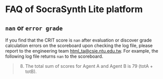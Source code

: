 # FAQ of SocraSynth Lite platform

## `nan` or `error grade`

If you find that the CRIT score is `nan` after evaluation or discover grade calculation errors on the scoreboard upon checking the log file, please report to the engineering team <html_ta@csie.ntu.edu.tw>.
For example, the following log file returns `nan` to the scoreboard.

> 8. The total sum of scores for Agent A and Agent B is 79 (totA + totB).
